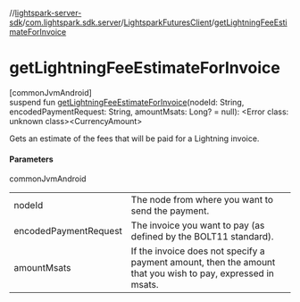 //[lightspark-server-sdk](../../../index.md)/[com.lightspark.sdk.server](../index.md)/[LightsparkFuturesClient](index.md)/[getLightningFeeEstimateForInvoice](get-lightning-fee-estimate-for-invoice.md)

# getLightningFeeEstimateForInvoice

[commonJvmAndroid]\
suspend fun [getLightningFeeEstimateForInvoice](get-lightning-fee-estimate-for-invoice.md)(nodeId: String, encodedPaymentRequest: String, amountMsats: Long? = null): &lt;Error class: unknown class&gt;&lt;CurrencyAmount&gt;

Gets an estimate of the fees that will be paid for a Lightning invoice.

#### Parameters

commonJvmAndroid

| | |
|---|---|
| nodeId | The node from where you want to send the payment. |
| encodedPaymentRequest | The invoice you want to pay (as defined by the BOLT11 standard). |
| amountMsats | If the invoice does not specify a payment amount, then the amount that you wish to pay,     expressed in msats. |

